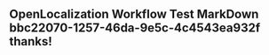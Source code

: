 <properties
ms.topic="hero-topic1"
ms.test1="hero-topic"
ms.test2="test"/>

## OpenLocalization Workflow Test MarkDown bbc22070-1257-46da-9e5c-4c4543ea932f thanks!
